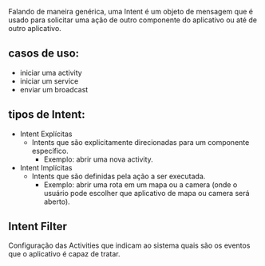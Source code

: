 Falando de maneira genérica, uma Intent é um objeto de mensagem que é usado para solicitar uma ação de outro componente do aplicativo ou até de outro aplicativo.

## casos de uso:
* iniciar uma activity
* iniciar um service
* enviar um broadcast

## tipos de Intent:
* Intent Explícitas
	* Intents que são explicitamente direcionadas para um componente específico.
		* Exemplo: abrir uma nova activity.
* Intent Implícitas
	* Intents que são definidas pela ação a ser executada.
		* Exemplo: abrir uma rota em um mapa ou a camera (onde o usuário pode escolher que aplicativo de mapa ou camera será aberto).

## Intent Filter
Configuração das Activities que indicam ao sistema quais são os eventos que o aplicativo é capaz de tratar.